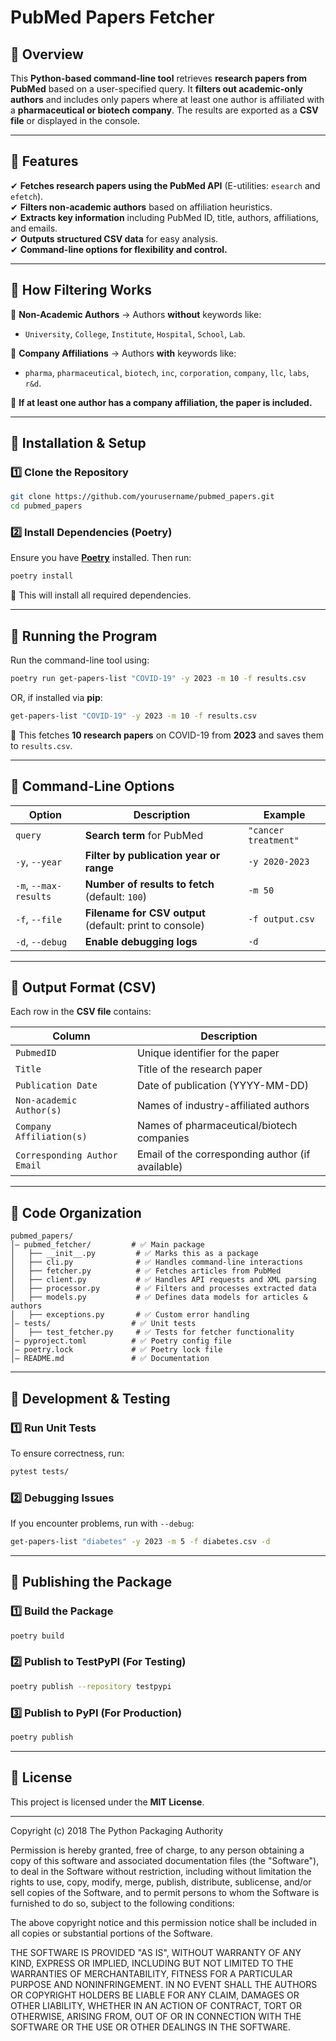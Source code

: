 # **PubMed Papers Fetcher**

## **📌 Overview**  
This **Python-based command-line tool** retrieves **research papers from PubMed** based on a user-specified query. It **filters out academic-only authors** and includes only papers where at least one author is affiliated with a **pharmaceutical or biotech company**. The results are exported as a **CSV file** or displayed in the console.  

---

## **🚀 Features**  
✔ **Fetches research papers using the PubMed API** (E-utilities: `esearch` and `efetch`).  
✔ **Filters non-academic authors** based on affiliation heuristics.  
✔ **Extracts key information** including PubMed ID, title, authors, affiliations, and emails.  
✔ **Outputs structured CSV data** for easy analysis.  
✔ **Command-line options for flexibility and control.**  

---

## **📌 How Filtering Works**  
🔹 **Non-Academic Authors** → Authors **without** keywords like:  
   - `University`, `College`, `Institute`, `Hospital`, `School`, `Lab`.  

🔹 **Company Affiliations** → Authors **with** keywords like:  
   - `pharma`, `pharmaceutical`, `biotech`, `inc`, `corporation`, `company`, `llc`, `labs`, `r&d`.  

🔹 **If at least one author has a company affiliation, the paper is included.**  

---

## **📌 Installation & Setup**  

### **1️⃣ Clone the Repository**  
```sh
git clone https://github.com/yourusername/pubmed_papers.git
cd pubmed_papers
```

### **2️⃣ Install Dependencies (Poetry)**  
Ensure you have **[Poetry](https://python-poetry.org/)** installed. Then run:  
```sh
poetry install
```
💪 This will install all required dependencies.  

---

## **📌 Running the Program**  
Run the command-line tool using:  
```sh
poetry run get-papers-list "COVID-19" -y 2023 -m 10 -f results.csv
```
OR, if installed via **pip**:
```sh
get-papers-list "COVID-19" -y 2023 -m 10 -f results.csv
```
💪 This fetches **10 research papers** on COVID-19 from **2023** and saves them to `results.csv`.  

---

## **📌 Command-Line Options**  
| **Option** | **Description** | **Example** |
|------------|----------------|-------------|
| `query` | **Search term** for PubMed | `"cancer treatment"` |
| `-y`, `--year` | **Filter by publication year or range** | `-y 2020-2023` |
| `-m`, `--max-results` | **Number of results to fetch** (default: `100`) | `-m 50` |
| `-f`, `--file` | **Filename for CSV output** (default: print to console) | `-f output.csv` |
| `-d`, `--debug` | **Enable debugging logs** | `-d` |

---

## **📌 Output Format (CSV)**  
Each row in the **CSV file** contains:  

| **Column** | **Description** |
|------------|----------------|
| `PubmedID` | Unique identifier for the paper |
| `Title` | Title of the research paper |
| `Publication Date` | Date of publication (YYYY-MM-DD) |
| `Non-academic Author(s)` | Names of industry-affiliated authors |
| `Company Affiliation(s)` | Names of pharmaceutical/biotech companies |
| `Corresponding Author Email` | Email of the corresponding author (if available) |

---

## **📌 Code Organization**  
```
pubmed_papers/
│— pubmed_fetcher/         # ✅ Main package
│   ├── __init__.py         # ✅ Marks this as a package
│   ├── cli.py              # ✅ Handles command-line interactions
│   ├── fetcher.py          # ✅ Fetches articles from PubMed
│   ├── client.py           # ✅ Handles API requests and XML parsing
│   ├── processor.py        # ✅ Filters and processes extracted data
│   ├── models.py           # ✅ Defines data models for articles & authors
│   ├── exceptions.py       # ✅ Custom error handling
│— tests/                  # ✅ Unit tests
│   ├── test_fetcher.py     # ✅ Tests for fetcher functionality
│— pyproject.toml          # ✅ Poetry config file
│— poetry.lock             # ✅ Poetry lock file
│— README.md               # ✅ Documentation
```

---

## **📌 Development & Testing**  
### **1️⃣ Run Unit Tests**  
To ensure correctness, run:  
```sh
pytest tests/
```

### **2️⃣ Debugging Issues**  
If you encounter problems, run with `--debug`:  
```sh
get-papers-list "diabetes" -y 2023 -m 5 -f diabetes.csv -d
```

---

## **📌 Publishing the Package**  
### **1️⃣ Build the Package**  
```sh
poetry build
```
### **2️⃣ Publish to TestPyPI (For Testing)**  
```sh
poetry publish --repository testpypi
```
### **3️⃣ Publish to PyPI (For Production)**  
```sh
poetry publish
```

---

## **📌 License**  
This project is licensed under the **MIT License**.  

---
Copyright (c) 2018 The Python Packaging Authority

Permission is hereby granted, free of charge, to any person obtaining a copy
of this software and associated documentation files (the "Software"), to deal
in the Software without restriction, including without limitation the rights
to use, copy, modify, merge, publish, distribute, sublicense, and/or sell
copies of the Software, and to permit persons to whom the Software is
furnished to do so, subject to the following conditions:

The above copyright notice and this permission notice shall be included in all
copies or substantial portions of the Software.

THE SOFTWARE IS PROVIDED "AS IS", WITHOUT WARRANTY OF ANY KIND, EXPRESS OR
IMPLIED, INCLUDING BUT NOT LIMITED TO THE WARRANTIES OF MERCHANTABILITY,
FITNESS FOR A PARTICULAR PURPOSE AND NONINFRINGEMENT. IN NO EVENT SHALL THE
AUTHORS OR COPYRIGHT HOLDERS BE LIABLE FOR ANY CLAIM, DAMAGES OR OTHER
LIABILITY, WHETHER IN AN ACTION OF CONTRACT, TORT OR OTHERWISE, ARISING FROM,
OUT OF OR IN CONNECTION WITH THE SOFTWARE OR THE USE OR OTHER DEALINGS IN THE
SOFTWARE.
